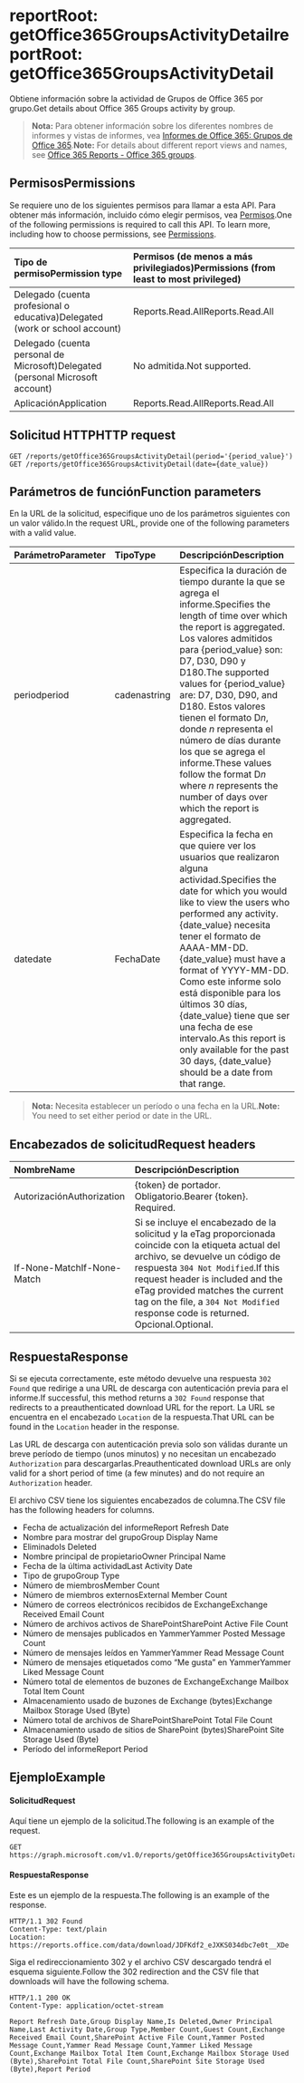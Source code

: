 # <a name="reportroot-getoffice365groupsactivitydetail"></a><span data-ttu-id="3444a-101">reportRoot: getOffice365GroupsActivityDetail</span><span class="sxs-lookup"><span data-stu-id="3444a-101">reportRoot: getOffice365GroupsActivityDetail</span></span>

<span data-ttu-id="3444a-102">Obtiene información sobre la actividad de Grupos de Office 365 por grupo.</span><span class="sxs-lookup"><span data-stu-id="3444a-102">Get details about Office 365 Groups activity by group.</span></span>

> <span data-ttu-id="3444a-103">**Nota:** Para obtener información sobre los diferentes nombres de informes y vistas de informes, vea [Informes de Office 365: Grupos de Office 365](https://support.office.com/client/Office-365-groups-a27f1a99-3557-4f85-9560-a28e3d822a40).</span><span class="sxs-lookup"><span data-stu-id="3444a-103">**Note:** For details about different report views and names, see [Office 365 Reports - Office 365 groups](https://support.office.com/client/Office-365-groups-a27f1a99-3557-4f85-9560-a28e3d822a40).</span></span>

## <a name="permissions"></a><span data-ttu-id="3444a-104">Permisos</span><span class="sxs-lookup"><span data-stu-id="3444a-104">Permissions</span></span>

<span data-ttu-id="3444a-p101">Se requiere uno de los siguientes permisos para llamar a esta API. Para obtener más información, incluido cómo elegir permisos, vea [Permisos](../../../concepts/permissions_reference.md).</span><span class="sxs-lookup"><span data-stu-id="3444a-p101">One of the following permissions is required to call this API. To learn more, including how to choose permissions, see [Permissions](../../../concepts/permissions_reference.md).</span></span>

| <span data-ttu-id="3444a-107">Tipo de permiso</span><span class="sxs-lookup"><span data-stu-id="3444a-107">Permission type</span></span>                        | <span data-ttu-id="3444a-108">Permisos (de menos a más privilegiados)</span><span class="sxs-lookup"><span data-stu-id="3444a-108">Permissions (from least to most privileged)</span></span> |
| :------------------------------------- | :--------------------------------------- |
| <span data-ttu-id="3444a-109">Delegado (cuenta profesional o educativa)</span><span class="sxs-lookup"><span data-stu-id="3444a-109">Delegated (work or school account)</span></span>     | <span data-ttu-id="3444a-110">Reports.Read.All</span><span class="sxs-lookup"><span data-stu-id="3444a-110">Reports.Read.All</span></span>                         |
| <span data-ttu-id="3444a-111">Delegado (cuenta personal de Microsoft)</span><span class="sxs-lookup"><span data-stu-id="3444a-111">Delegated (personal Microsoft account)</span></span> | <span data-ttu-id="3444a-112">No admitida.</span><span class="sxs-lookup"><span data-stu-id="3444a-112">Not supported.</span></span>                           |
| <span data-ttu-id="3444a-113">Aplicación</span><span class="sxs-lookup"><span data-stu-id="3444a-113">Application</span></span>                            | <span data-ttu-id="3444a-114">Reports.Read.All</span><span class="sxs-lookup"><span data-stu-id="3444a-114">Reports.Read.All</span></span>                         |

## <a name="http-request"></a><span data-ttu-id="3444a-115">Solicitud HTTP</span><span class="sxs-lookup"><span data-stu-id="3444a-115">HTTP request</span></span>

<!-- { "blockType": "samples" } --> 

```http
GET /reports/getOffice365GroupsActivityDetail(period='{period_value}')
GET /reports/getOffice365GroupsActivityDetail(date={date_value})
```

## <a name="function-parameters"></a><span data-ttu-id="3444a-116">Parámetros de función</span><span class="sxs-lookup"><span data-stu-id="3444a-116">Function parameters</span></span>

<span data-ttu-id="3444a-117">En la URL de la solicitud, especifique uno de los parámetros siguientes con un valor válido.</span><span class="sxs-lookup"><span data-stu-id="3444a-117">In the request URL, provide one of the following parameters with a valid value.</span></span>

| <span data-ttu-id="3444a-118">Parámetro</span><span class="sxs-lookup"><span data-stu-id="3444a-118">Parameter</span></span> | <span data-ttu-id="3444a-119">Tipo</span><span class="sxs-lookup"><span data-stu-id="3444a-119">Type</span></span>   | <span data-ttu-id="3444a-120">Descripción</span><span class="sxs-lookup"><span data-stu-id="3444a-120">Description</span></span>                              |
| :-------- | :----- | :--------------------------------------- |
| <span data-ttu-id="3444a-121">period</span><span class="sxs-lookup"><span data-stu-id="3444a-121">period</span></span>    | <span data-ttu-id="3444a-122">cadena</span><span class="sxs-lookup"><span data-stu-id="3444a-122">string</span></span> | <span data-ttu-id="3444a-123">Especifica la duración de tiempo durante la que se agrega el informe.</span><span class="sxs-lookup"><span data-stu-id="3444a-123">Specifies the length of time over which the report is aggregated.</span></span> <span data-ttu-id="3444a-124">Los valores admitidos para {period_value} son: D7, D30, D90 y D180.</span><span class="sxs-lookup"><span data-stu-id="3444a-124">The supported values for {period_value} are: D7, D30, D90, and D180.</span></span> <span data-ttu-id="3444a-125">Estos valores tienen el formato D*n*, donde *n* representa el número de días durante los que se agrega el informe.</span><span class="sxs-lookup"><span data-stu-id="3444a-125">These values follow the format D*n* where *n* represents the number of days over which the report is aggregated.</span></span> |
| <span data-ttu-id="3444a-126">date</span><span class="sxs-lookup"><span data-stu-id="3444a-126">date</span></span>      | <span data-ttu-id="3444a-127">Fecha</span><span class="sxs-lookup"><span data-stu-id="3444a-127">Date</span></span>   | <span data-ttu-id="3444a-128">Especifica la fecha en que quiere ver los usuarios que realizaron alguna actividad.</span><span class="sxs-lookup"><span data-stu-id="3444a-128">Specifies the date for which you would like to view the users who performed any activity.</span></span> <span data-ttu-id="3444a-129">{date_value} necesita tener el formato de AAAA-MM-DD.</span><span class="sxs-lookup"><span data-stu-id="3444a-129">{date_value} must have a format of YYYY-MM-DD.</span></span> <span data-ttu-id="3444a-130">Como este informe solo está disponible para los últimos 30 días, {date_value} tiene que ser una fecha de ese intervalo.</span><span class="sxs-lookup"><span data-stu-id="3444a-130">As this report is only available for the past 30 days, {date_value} should be a date from that range.</span></span> |

> <span data-ttu-id="3444a-131">**Nota:** Necesita establecer un período o una fecha en la URL.</span><span class="sxs-lookup"><span data-stu-id="3444a-131">**Note:** You need to set either period or date in the URL.</span></span>

## <a name="request-headers"></a><span data-ttu-id="3444a-132">Encabezados de solicitud</span><span class="sxs-lookup"><span data-stu-id="3444a-132">Request headers</span></span>

| <span data-ttu-id="3444a-133">Nombre</span><span class="sxs-lookup"><span data-stu-id="3444a-133">Name</span></span>          | <span data-ttu-id="3444a-134">Descripción</span><span class="sxs-lookup"><span data-stu-id="3444a-134">Description</span></span>                              |
| :------------ | :--------------------------------------- |
| <span data-ttu-id="3444a-135">Autorización</span><span class="sxs-lookup"><span data-stu-id="3444a-135">Authorization</span></span> | <span data-ttu-id="3444a-p104">{token} de portador. Obligatorio.</span><span class="sxs-lookup"><span data-stu-id="3444a-p104">Bearer {token}. Required.</span></span>                |
| <span data-ttu-id="3444a-138">If-None-Match</span><span class="sxs-lookup"><span data-stu-id="3444a-138">If-None-Match</span></span> | <span data-ttu-id="3444a-139">Si se incluye el encabezado de la solicitud y la eTag proporcionada coincide con la etiqueta actual del archivo, se devuelve un código de respuesta `304 Not Modified`.</span><span class="sxs-lookup"><span data-stu-id="3444a-139">If this request header is included and the eTag provided matches the current tag on the file, a `304 Not Modified` response code is returned.</span></span> <span data-ttu-id="3444a-140">Opcional.</span><span class="sxs-lookup"><span data-stu-id="3444a-140">Optional.</span></span> |

## <a name="response"></a><span data-ttu-id="3444a-141">Respuesta</span><span class="sxs-lookup"><span data-stu-id="3444a-141">Response</span></span>

<span data-ttu-id="3444a-142">Si se ejecuta correctamente, este método devuelve una respuesta `302 Found` que redirige a una URL de descarga con autenticación previa para el informe.</span><span class="sxs-lookup"><span data-stu-id="3444a-142">If successful, this method returns a `302 Found` response that redirects to a preauthenticated download URL for the report.</span></span> <span data-ttu-id="3444a-143">La URL se encuentra en el encabezado `Location` de la respuesta.</span><span class="sxs-lookup"><span data-stu-id="3444a-143">That URL can be found in the `Location` header in the response.</span></span>

<span data-ttu-id="3444a-144">Las URL de descarga con autenticación previa solo son válidas durante un breve período de tiempo (unos minutos) y no necesitan un encabezado `Authorization` para descargarlas.</span><span class="sxs-lookup"><span data-stu-id="3444a-144">Preauthenticated download URLs are only valid for a short period of time (a few minutes) and do not require an `Authorization` header.</span></span>

<span data-ttu-id="3444a-145">El archivo CSV tiene los siguientes encabezados de columna.</span><span class="sxs-lookup"><span data-stu-id="3444a-145">The CSV file has the following headers for columns.</span></span>

- <span data-ttu-id="3444a-146">Fecha de actualización del informe</span><span class="sxs-lookup"><span data-stu-id="3444a-146">Report Refresh Date</span></span>
- <span data-ttu-id="3444a-147">Nombre para mostrar del grupo</span><span class="sxs-lookup"><span data-stu-id="3444a-147">Group Display Name</span></span>
- <span data-ttu-id="3444a-148">Eliminado</span><span class="sxs-lookup"><span data-stu-id="3444a-148">Is Deleted</span></span>
- <span data-ttu-id="3444a-149">Nombre principal de propietario</span><span class="sxs-lookup"><span data-stu-id="3444a-149">Owner Principal Name</span></span>
- <span data-ttu-id="3444a-150">Fecha de la última actividad</span><span class="sxs-lookup"><span data-stu-id="3444a-150">Last Activity Date</span></span>
- <span data-ttu-id="3444a-151">Tipo de grupo</span><span class="sxs-lookup"><span data-stu-id="3444a-151">Group Type</span></span>
- <span data-ttu-id="3444a-152">Número de miembros</span><span class="sxs-lookup"><span data-stu-id="3444a-152">Member Count</span></span>
- <span data-ttu-id="3444a-153">Número de miembros externos</span><span class="sxs-lookup"><span data-stu-id="3444a-153">External Member Count</span></span>
- <span data-ttu-id="3444a-154">Número de correos electrónicos recibidos de Exchange</span><span class="sxs-lookup"><span data-stu-id="3444a-154">Exchange Received Email Count</span></span>
- <span data-ttu-id="3444a-155">Número de archivos activos de SharePoint</span><span class="sxs-lookup"><span data-stu-id="3444a-155">SharePoint Active File Count</span></span>
- <span data-ttu-id="3444a-156">Número de mensajes publicados en Yammer</span><span class="sxs-lookup"><span data-stu-id="3444a-156">Yammer Posted Message Count</span></span>
- <span data-ttu-id="3444a-157">Número de mensajes leídos en Yammer</span><span class="sxs-lookup"><span data-stu-id="3444a-157">Yammer Read Message Count</span></span>
- <span data-ttu-id="3444a-158">Número de mensajes etiquetados como “Me gusta” en Yammer</span><span class="sxs-lookup"><span data-stu-id="3444a-158">Yammer Liked Message Count</span></span>
- <span data-ttu-id="3444a-159">Número total de elementos de buzones de Exchange</span><span class="sxs-lookup"><span data-stu-id="3444a-159">Exchange Mailbox Total Item Count</span></span>
- <span data-ttu-id="3444a-160">Almacenamiento usado de buzones de Exchange (bytes)</span><span class="sxs-lookup"><span data-stu-id="3444a-160">Exchange Mailbox Storage Used (Byte)</span></span>
- <span data-ttu-id="3444a-161">Número total de archivos de SharePoint</span><span class="sxs-lookup"><span data-stu-id="3444a-161">SharePoint Total File Count</span></span>
- <span data-ttu-id="3444a-162">Almacenamiento usado de sitios de SharePoint (bytes)</span><span class="sxs-lookup"><span data-stu-id="3444a-162">SharePoint Site Storage Used (Byte)</span></span>
- <span data-ttu-id="3444a-163">Período del informe</span><span class="sxs-lookup"><span data-stu-id="3444a-163">Report Period</span></span>

## <a name="example"></a><span data-ttu-id="3444a-164">Ejemplo</span><span class="sxs-lookup"><span data-stu-id="3444a-164">Example</span></span>

#### <a name="request"></a><span data-ttu-id="3444a-165">Solicitud</span><span class="sxs-lookup"><span data-stu-id="3444a-165">Request</span></span>

<span data-ttu-id="3444a-166">Aquí tiene un ejemplo de la solicitud.</span><span class="sxs-lookup"><span data-stu-id="3444a-166">The following is an example of the request.</span></span>

<!--{
  "blockType": "request",
  "isComposable": true,
  "name": "reportroot_getoffice365groupsactivityuserdetail"
}-->

```http
GET https://graph.microsoft.com/v1.0/reports/getOffice365GroupsActivityDetail(period='D7')
```

#### <a name="response"></a><span data-ttu-id="3444a-167">Respuesta</span><span class="sxs-lookup"><span data-stu-id="3444a-167">Response</span></span>

<span data-ttu-id="3444a-168">Este es un ejemplo de la respuesta.</span><span class="sxs-lookup"><span data-stu-id="3444a-168">The following is an example of the response.</span></span>

<!-- {
  "blockType": "response",
  "truncated": true,
  "@odata.type": "microsoft.graph.report"
} -->

```http
HTTP/1.1 302 Found
Content-Type: text/plain
Location: https://reports.office.com/data/download/JDFKdf2_eJXKS034dbc7e0t__XDe
```

<span data-ttu-id="3444a-169">Siga el redireccionamiento 302 y el archivo CSV descargado tendrá el esquema siguiente.</span><span class="sxs-lookup"><span data-stu-id="3444a-169">Follow the 302 redirection and the CSV file that downloads will have the following schema.</span></span>

<!-- { "blockType": "ignored" } --> 

```http
HTTP/1.1 200 OK
Content-Type: application/octet-stream

Report Refresh Date,Group Display Name,Is Deleted,Owner Principal Name,Last Activity Date,Group Type,Member Count,Guest Count,Exchange Received Email Count,SharePoint Active File Count,Yammer Posted Message Count,Yammer Read Message Count,Yammer Liked Message Count,Exchange Mailbox Total Item Count,Exchange Mailbox Storage Used (Byte),SharePoint Total File Count,SharePoint Site Storage Used (Byte),Report Period
```
